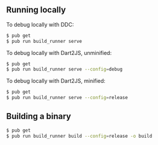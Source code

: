  ## Running locally

To debug locally with DDC:

```bash
$ pub get
$ pub run build_runner serve
```

To debug locally with Dart2JS, unminified:

```bash
$ pub get
$ pub run build_runner serve --config=debug
```

To debug locally with Dart2JS, minified:

```bash
$ pub get
$ pub run build_runner serve --config=release
```

## Building a binary

```bash
$ pub get
$ pub run build_runner build --config=release -o build
```
